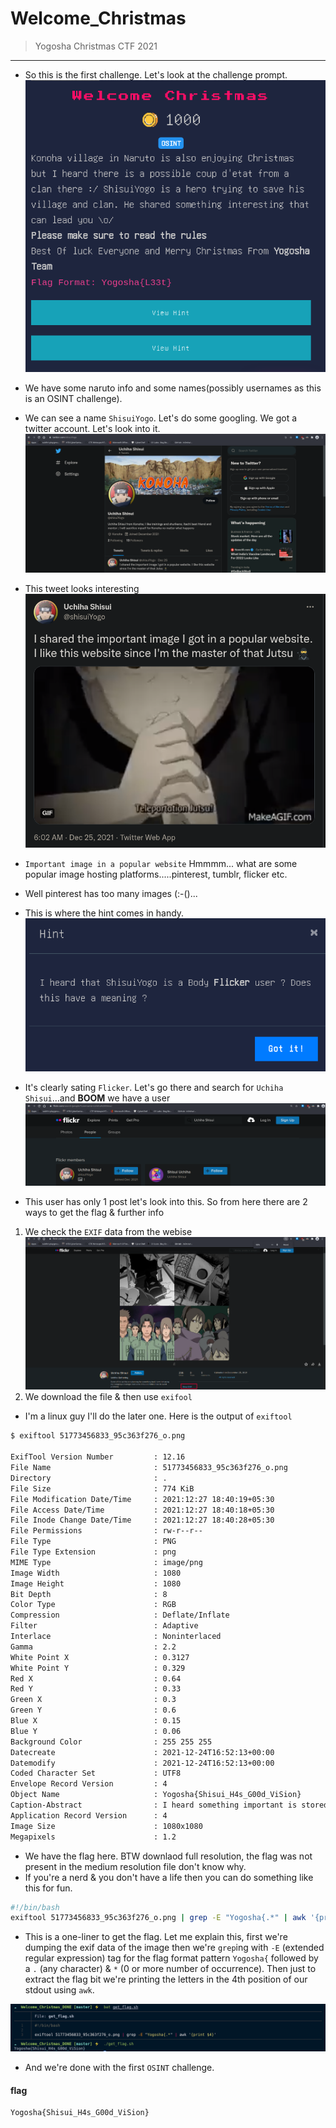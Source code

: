 # Welcome_Christmas

> Yogosha Christmas CTF 2021


---

- So this is the first challenge. Let's look at the challenge prompt.
![](images/1.png)

- We have some naruto info and some names(possibly usernames as this is an OSINT challenge). 
- We can see a name `ShisuiYogo`. Let's do some googling. We got a twitter account. Let's look into it.
![](images/2.png)
- This tweet looks interesting
![](images/3.png)
- `Important image in a popular website` Hmmmm... what are some popular image hosting platforms.....pinterest, tumblr, flicker etc.
- Well pinterest has too many images (:-()...
- This is where the hint comes in handy.
![](images/4.png)
- It's clearly sating `Flicker`. Let's go there and search for `Uchiha Shisui`...and **BOOM** we have a user 
![](images/5.png)
- This user has only 1 post let's look into this. So from here there are 2 ways to get the flag & further info
1. We check the `EXIF` data from the webise
![](images/6.png)
2. We download the file & then use `exifool`

- I'm a linux guy I'll do the later one. Here is the output of `exiftool`
```bash
$ exiftool 51773456833_95c363f276_o.png                                                                                

ExifTool Version Number         : 12.16
File Name                       : 51773456833_95c363f276_o.png
Directory                       : .
File Size                       : 774 KiB
File Modification Date/Time     : 2021:12:27 18:40:19+05:30
File Access Date/Time           : 2021:12:27 18:40:18+05:30
File Inode Change Date/Time     : 2021:12:27 18:40:28+05:30
File Permissions                : rw-r--r--
File Type                       : PNG
File Type Extension             : png
MIME Type                       : image/png
Image Width                     : 1080
Image Height                    : 1080
Bit Depth                       : 8
Color Type                      : RGB
Compression                     : Deflate/Inflate
Filter                          : Adaptive
Interlace                       : Noninterlaced
Gamma                           : 2.2
White Point X                   : 0.3127
White Point Y                   : 0.329
Red X                           : 0.64
Red Y                           : 0.33
Green X                         : 0.3
Green Y                         : 0.6
Blue X                          : 0.15
Blue Y                          : 0.06
Background Color                : 255 255 255
Datecreate                      : 2021-12-24T16:52:13+00:00
Datemodify                      : 2021-12-24T16:52:13+00:00
Coded Character Set             : UTF8
Envelope Record Version         : 4
Object Name                     : Yogosha{Shisui_H4s_G00d_ViSion}
Caption-Abstract                : I heard something important is stored in /secret.txt here: http://3.141.159.106 ; Maybe the akatsuki will help the Uchiha clan ?
Application Record Version      : 4
Image Size                      : 1080x1080
Megapixels                      : 1.2
```
- We have the flag here. BTW downlaod full resolution, the flag was not present in the medium resolution file don't know why.
- If you're a nerd & you don't have a life then you can do something like this for fun.

```bash
#!/bin/bash
exiftool 51773456833_95c363f276_o.png | grep -E "Yogosha{.*" | awk '{print $4}'
```
- This is a one-liner to get the flag. Let me explain this, first we're dumping the exif data of the image then we're `grep`ing with `-E` (extended regular expression) tag for the flag format pattern `Yogosha{` followed by a `.` (any character) & `*` (0 or more number of occurrence). Then just to extract the flag bit we're printing the letters in the 4th position of our stdout using `awk`.

![](images/7.png)
- And we're done with the first `OSINT` challenge.
#### flag
```
Yogosha{Shisui_H4s_G00d_ViSion}
```